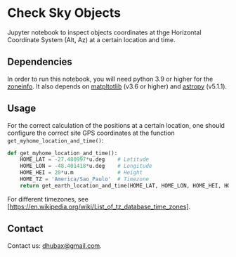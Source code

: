 Check Sky Objects
=================

Jupyter notebook to inspect objects coordinates at thge Horizontal Coordinate System (Alt, Az) at a certain location and time. 

Dependencies
------------

In order to run this notebook, you will need python 3.9 or higher for the [zoneinfo](https://docs.python.org/3/library/zoneinfo.html). It also depends on [matpltotlib](https://matplotlib.org/) (v3.6 or higher) and [astropy](https://www.astropy.org/) (v5.1.1).

Usage
-----

For the correct calculation of the positions at a certain location, one should configure the correct site GPS coordinates at the function `get_myhome_location_and_time()`:

```python
def get_myhome_location_and_time():
    HOME_LAT = -27.480997*u.deg    # Latitude
    HOME_LON = -48.401418*u.deg    # Longitude
    HOME_HEI = 20*u.m              # Height
    HOME_TZ = 'America/Sao_Paulo'  # Timezone
    return get_earth_location_and_time(HOME_LAT, HOME_LON, HOME_HEI, HOME_TZ)
```

For different timezones, see [https://en.wikipedia.org/wiki/List_of_tz_database_time_zones].

Contact
-------
	
Contact us: [dhubax@gmail.com](mailto:dhubax@gmail.com).
